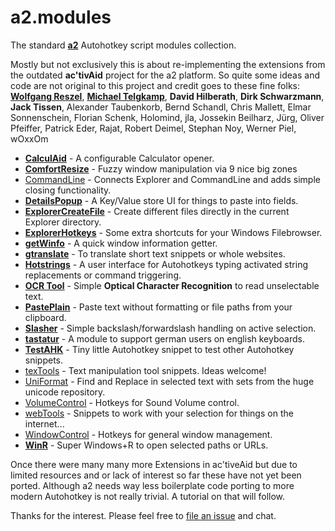 # a2.modules

The standard [**a2**](https://github.com/ewerybody/a2) Autohotkey script modules collection.

Mostly but not exclusively this is about re-implementing the extensions from the outdated **ac'tivAid** project for the a2 platform. So quite some ideas and code are not original to this project and credit goes to these fine folks: [**Wolfgang Reszel**](https://github.com/Tekl), [**Michael Telgkamp**](https://telgkamp.de), **David Hilberath**, **Dirk Schwarzmann**, **Jack Tissen**, Alexander Taubenkorb, Bernd Schandl, Chris Mallett, Elmar Sonnenschein, Florian Schenk, Holomind, jla, Jossekin Beilharz, Jürg, Oliver Pfeiffer, Patrick Eder, Rajat, Robert Deimel, Stephan Noy, Werner Piel, wOxxOm


* [**CalculAid**](https://github.com/ewerybody/a2.modules/tree/master/CalculAid#calculaid) - A configurable Calculator opener.
* [**ComfortResize**](https://github.com/ewerybody/a2.modules/tree/master/ComfortResize#ComfortResize) - Fuzzy window manipulation via 9 nice big zones 
* [CommandLine](https://github.com/ewerybody/a2.modules/tree/master/commandLine#commandLine) - Connects Explorer and CommandLine and adds simple closing functionality.
* [**DetailsPopup**](https://github.com/ewerybody/a2.modules/tree/master/DetailsPopup#detailspopup) - A Key/Value store UI for things to paste into fields.
* [**ExplorerCreateFile**](https://github.com/ewerybody/a2.modules/tree/master/ExplorerCreateFile#ExplorerCreateFile) - Create different files directly in the current Explorer directory.
* [**ExplorerHotkeys**](https://github.com/ewerybody/a2.modules/tree/master/ExplorerHotkeys#ExplorerHotkeys) - Some extra shortcuts for your Windows Filebrowser.
* [**getWinfo**](https://github.com/ewerybody/a2.modules/tree/master/getWinfo#getwinfo) - A quick window information getter.
* [**gtranslate**](https://github.com/ewerybody/a2.modules/tree/master/gtranslate#gtranslate) - To translate short text snippets or whole websites.
* [**Hotstrings**](https://github.com/ewerybody/a2.modules/tree/master/HotStrings#hotstrings) - A user interface for Autohotkeys typing activated string replacements or command triggering.
* [**OCR Tool**](https://github.com/ewerybody/a2.modules/tree/master/ocr_tool#ocr-tool) - Simple <b>Optical Character Recognition</b> to read unselectable text.
* [**PastePlain**](https://github.com/ewerybody/a2.modules/tree/master/PastePlain#pasteplain) - Paste text without formatting or file paths from your clipboard.
* [**Slasher**](https://github.com/ewerybody/a2.modules/tree/master/Slasher#Slasher) - Simple backslash/forwardslash handling on active selection.
* [**tastatur**](https://github.com/ewerybody/a2.modules/tree/master/tastatur#tastatur) - A module to support german users on english keyboards.
* [**TestAHK**](https://github.com/ewerybody/a2.modules/tree/master/TestAHK#testahk) - Tiny little Autohotkey snippet to test other Autohotkey snippets.
* [texTools](https://github.com/ewerybody/a2.modules/tree/master/texTools#texTools) - Text manipulation tool snippets. Ideas welcome!
* [UniFormat](https://github.com/ewerybody/a2.modules/tree/master/UniFormat#uniformat) - Find and Replace in selected text with sets from the huge unicode repository.
* [VolumeControl](https://github.com/ewerybody/a2.modules/tree/master/VolumeControl#VolumeControl) - Hotkeys for Sound Volume control.
* [webTools](https://github.com/ewerybody/a2.modules/tree/master/webTools#webTools) - Snippets to work with your selection for things on the internet...
* [WindowControl](https://github.com/ewerybody/a2.modules/tree/master/WindowControl#WindowControl) - Hotkeys for general window management.
* [**WinR**](https://github.com/ewerybody/a2.modules/tree/master/winr#winr) - Super Windows+R to open selected paths or URLs.

Once there were many many more Extensions in ac'tiveAid but due to limited resources and or lack of interest so far these have not yet been ported. Although a2 needs way less boilerplate code porting to more modern Autohotkey is not really trivial. A tutorial on that will follow.

Thanks for the interest. Please feel free to [file an issue](https://github.com/ewerybody/a2.modules/issues/new) and chat.
